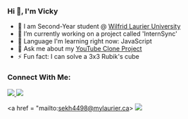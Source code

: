 ### Hi 👋, I'm Vicky

- 🏫 I am Second-Year student @ <a href = "https://www.wlu.ca/">Wilfrid Laurier University</a>
- 🔭 I’m currently working on a project called 'InternSync' 
- 🌱 Language I'm learning right now: JavaScript
- 💬 Ask me about my <a href = "http://127.0.0.1:5500/Youtube/youtsube.html">YouTube Clone Project</a>
- ⚡ Fun fact: I can solve a 3x3 Rubik's cube


### Connect With Me:

<a href = "https://www.linkedin.com/in/vicky-sekhon-515560203/">
  <img src = "https://raw.githubusercontent.com/gauravghongde/social-icons/master/SVG/Color/LinkedIN.svg">
</a>

<a href = "https://discord.com/">
  <img src = "https://raw.githubusercontent.com/gauravghongde/social-icons/master/SVG/Color/Discord.svg">
</a>


<a href = "mailto:sekh4498@mylaurier.ca>
  <img src = "https://raw.githubusercontent.com/gauravghongde/social-icons/master/SVG/Color/Outlook.svg">
</a>

<!--
**VickySekhon/VickySekhon** is a ✨ _special_ ✨ repository because its `README.md` (this file) appears on your GitHub profile.

Here are some ideas to get you started:

- 🔭 I’m currently working on ...
- 🌱 I’m currently learning ...
- 👯 I’m looking to collaborate on ...
- 🤔 I’m looking for help with ...
- 💬 Ask me about ...
- 📫 How to reach me: ...
- 😄 Pronouns: ...
- ⚡ Fun fact: ...
-->
